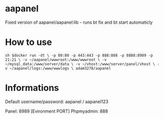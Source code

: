 # aapanel
Fixed version of aapanel/aapanel:lib - runs bt fix and bt start automaticly

How to use
==
``sh
$docker run -dt \
-p 80:80 -p 443:443 -p 888:888 -p 8888:8989 -p 21:21 \
-v ~/aapanel/wwwroot:/www/wwwroot \
-v ~/mysql_data:/www/server/data \
-v ~/vhost:/www/server/panel/vhost \
-v ~/aapanel/logs:/www/wwwlogs \
adam3278/aapanel``

Informations
==
Default username/password: aapanel / aapanel123

Panel: 8989 [Evironment PORT]
Phpmyadmin: 888
